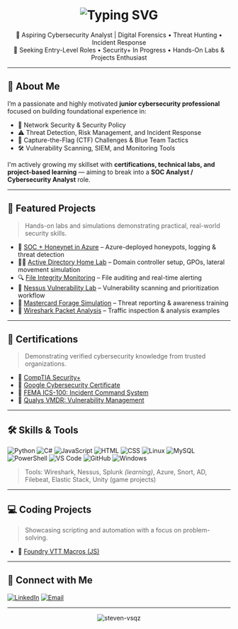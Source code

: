 <h1 align="center">
  <img src="https://readme-typing-svg.herokuapp.com/?font=Righteous&size=35&center=true&vCenter=true&width=500&height=70&duration=3500&lines=Hi+There!+👋;+I'm+Steven+Vasquez!" alt="Typing SVG" />
</h1>

<p align="center">
  🚀 Aspiring Cybersecurity Analyst | Digital Forensics • Threat Hunting • Incident Response  
  <br>
  🎯 Seeking Entry-Level Roles • Security+ In Progress • Hands-On Labs & Projects Enthusiast
</p>

---

## 🧠 About Me

I’m a passionate and highly motivated **junior cybersecurity professional** focused on building foundational experience in:

- 🔐 Network Security & Security Policy
- ⚠️ Threat Detection, Risk Management, and Incident Response
- 🧪 Capture-the-Flag (CTF) Challenges & Blue Team Tactics
- 🛠️ Vulnerability Scanning, SIEM, and Monitoring Tools

I'm actively growing my skillset with **certifications, technical labs, and project-based learning** — aiming to break into a **SOC Analyst / Cybersecurity Analyst** role.

---

## 📂 Featured Projects

> Hands-on labs and simulations demonstrating practical, real-world security skills.

- 🔭 [SOC + Honeynet in Azure](https://github.com/Steven-Vsqz/HoneypotHomeLab) – Azure-deployed honeypots, logging & threat detection
- 🧑‍💻 [Active Directory Home Lab](https://github.com/Steven-Vsqz/Active-Directory-Project) – Domain controller setup, GPOs, lateral movement simulation
- 🔍 [File Integrity Monitoring](https://github.com/Steven-Vsqz/File-Integrity-Monitoring-Lab/tree/main) – File auditing and real-time alerting
- 🔎 [Nessus Vulnerability Lab](https://github.com/Steven-Vsqz/Nessus-Vulnerability-Project) – Vulnerability scanning and prioritization workflow
- 🎯 [Mastercard Forage Simulation](https://github.com/Steven-Vsqz/Forage-Mastercard-Cybersecurity/tree/main) – Threat reporting & awareness training
- 📡 [Wireshark Packet Analysis](https://github.com/Steven-Vsqz/Wireshark_Projects/tree/main) – Traffic inspection & analysis examples

---

## 🏅 Certifications

> Demonstrating verified cybersecurity knowledge from trusted organizations.

- 📜 [CompTIA Security+](https://github.com/Steven-Vsqz/CompTIA-Security-/tree/main)
- 📜 [Google Cybersecurity Certificate](https://github.com/Steven-Vsqz/GoogleCybersecrityCertificate)
- 📜 [FEMA ICS-100: Incident Command System](https://github.com/Steven-Vsqz/ICS-100_Cert/tree/main)
- 📜 [Qualys VMDR: Vulnerability Management](https://github.com/Steven-Vsqz/QualysVMDRCertificate/tree/main)

---

## 🛠️ Skills & Tools

![Python](https://skillicons.dev/icons?i=py)
![C#](https://skillicons.dev/icons?i=cs)
![JavaScript](https://skillicons.dev/icons?i=js)
![HTML](https://skillicons.dev/icons?i=html)
![CSS](https://skillicons.dev/icons?i=css)
![Linux](https://skillicons.dev/icons?i=linux)
![MySQL](https://skillicons.dev/icons?i=mysql)
![PowerShell](https://skillicons.dev/icons?i=powershell)
![VS Code](https://skillicons.dev/icons?i=vscode)
![GitHub](https://skillicons.dev/icons?i=github)
![Windows](https://skillicons.dev/icons?i=windows)

> Tools: Wireshark, Nessus, Splunk *(learning)*, Azure, Snort, AD, Filebeat, Elastic Stack, Unity (game projects)

---

## 💻 Coding Projects

> Showcasing scripting and automation with a focus on problem-solving.

- 🔧 [Foundry VTT Macros (JS)](https://github.com/Steven-Vsqz/Foundry_VTT_Macro_Scripts)

---

## 🤝 Connect with Me

[![LinkedIn](https://img.shields.io/badge/LinkedIn-blue?style=for-the-badge&logo=linkedin&logoColor=white)](www.linkedin.com/in/steven-vsqz)
[![Email](https://img.shields.io/badge/Email-Send_Message-red?style=for-the-badge&logo=gmail&logoColor=white)](mailto:sv71291@gmail.com)

---

<p align="center">
  <img src="https://komarev.com/ghpvc/?username=steven-vsqz&label=Profile%20views&color=0e75b6&style=flat" alt="steven-vsqz" />
</p>

